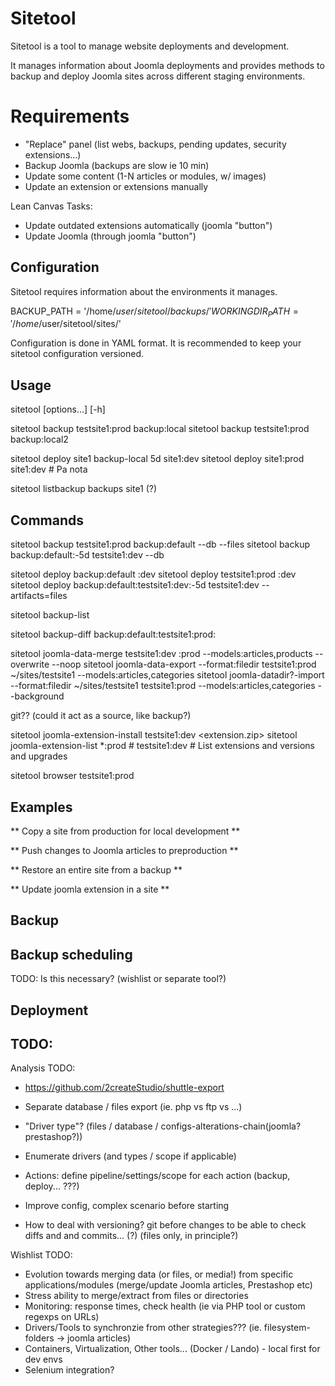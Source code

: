 # Sitetool

Sitetool is a tool to manage website deployments and development.

It manages information about Joomla deployments and provides
methods to backup and deploy Joomla sites across different
staging environments.


# Requirements

- "Replace" panel (list webs, backups, pending updates, security extensions...)
- Backup Joomla (backups are slow ie 10 min)
- Update some content (1-N articles or modules, w/ images)
- Update an extension or extensions manually

Lean Canvas Tasks:

- Update outdated extensions automatically (joomla "button")
- Update Joomla (through joomla "button")


## Configuration

Sitetool requires information about the environments it manages.

  BACKUP_PATH = '/home/$user/sitetool/backups/'
  WORKINGDIR_PATH = '/home/$user/sitetool/sites/'

Configuration is done in YAML format. It is recommended to keep
your sitetool configuration versioned.


## Usage

sitetool <command> [options...] [-h]

  sitetool backup testsite1:prod backup:local
  sitetool backup testsite1:prod backup:local2

  sitetool deploy site1 backup-local 5d site1:dev
  sitetool deploy site1:prod site1:dev  # Pa nota

  sitetool listbackup backups site1 (?)


## Commands

sitetool backup testsite1:prod backup:default --db --files
sitetool backup backup:default:-5d testsite1:dev --db

sitetool deploy backup:default :dev
sitetool deploy testsite1:prod :dev
sitetool deploy backup:default:testsite1:dev:-5d testsite1:dev --artifacts=files

sitetool backup-list

sitetool backup-diff backup:default:testsite1:prod:

sitetool joomla-data-merge testsite1:dev :prod --models:articles,products --overwrite --noop
sitetool joomla-data-export --format:filedir testsite1:prod ~/sites/testsite1 --models:articles,categories
sitetool joomla-datadir?-import --format:filedir ~/sites/testsite1 testsite1:prod --models:articles,categories --background

git?? (could it act as a source, like backup?)

sitetool joomla-extension-install testsite1:dev <extension.zip>
sitetool joomla-extension-list *:prod  # testsite1:dev  # List extensions and versions and upgrades

sitetool browser testsite1:prod


## Examples

** Copy a site from production for local development **

** Push changes to Joomla articles to preproduction **

** Restore an entire site from a backup **

** Update joomla extension in a site **


## Backup

## Backup scheduling

TODO: Is this necessary? (wishlist or separate tool?)

## Deployment

## TODO:

Analysis TODO:

- https://github.com/2createStudio/shuttle-export
- Separate database / files export (ie. php vs ftp vs ...)
- "Driver type"? (files / database / configs-alterations-chain(joomla? prestashop?))
- Enumerate drivers (and types / scope if applicable)
- Actions: define pipeline/settings/scope for each action (backup, deploy... ???)
- Improve config, complex scenario before starting

- How to deal with versioning? git before changes to be able to check diffs and and commits... (?) (files only, in principle?)

Wishlist TODO:

- Evolution towards merging data (or files, or media!) from
  specific applications/modules (merge/update Joomla articles, Prestashop etc)
- Stress ability to merge/extract from files or directories
- Monitoring: response times, check health (ie via PHP tool or custom regexps on URLs)
- Drivers/Tools to synchronzie from other strategies??? (ie. filesystem-folders -> joomla articles)
- Containers, Virtualization, Other tools... (Docker / Lando) - local first for dev envs
- Selenium integration?
